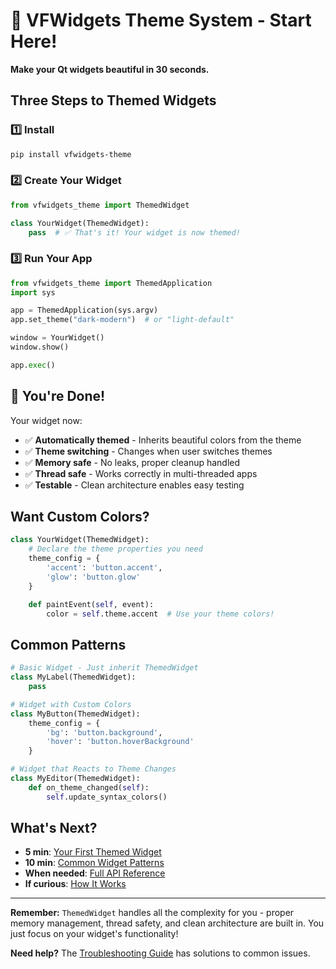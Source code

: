 # 🚀 VFWidgets Theme System - Start Here!

**Make your Qt widgets beautiful in 30 seconds.**

## Three Steps to Themed Widgets

### 1️⃣ Install
```bash
pip install vfwidgets-theme
```

### 2️⃣ Create Your Widget
```python
from vfwidgets_theme import ThemedWidget

class YourWidget(ThemedWidget):
    pass  # ✅ That's it! Your widget is now themed!
```

### 3️⃣ Run Your App
```python
from vfwidgets_theme import ThemedApplication
import sys

app = ThemedApplication(sys.argv)
app.set_theme("dark-modern")  # or "light-default"

window = YourWidget()
window.show()

app.exec()
```

## 🎉 You're Done!

Your widget now:
- ✅ **Automatically themed** - Inherits beautiful colors from the theme
- ✅ **Theme switching** - Changes when user switches themes
- ✅ **Memory safe** - No leaks, proper cleanup handled
- ✅ **Thread safe** - Works correctly in multi-threaded apps
- ✅ **Testable** - Clean architecture enables easy testing

## Want Custom Colors?

```python
class YourWidget(ThemedWidget):
    # Declare the theme properties you need
    theme_config = {
        'accent': 'button.accent',
        'glow': 'button.glow'
    }

    def paintEvent(self, event):
        color = self.theme.accent  # Use your theme colors!
```

## Common Patterns

```python
# Basic Widget - Just inherit ThemedWidget
class MyLabel(ThemedWidget):
    pass

# Widget with Custom Colors
class MyButton(ThemedWidget):
    theme_config = {
        'bg': 'button.background',
        'hover': 'button.hoverBackground'
    }

# Widget that Reacts to Theme Changes
class MyEditor(ThemedWidget):
    def on_theme_changed(self):
        self.update_syntax_colors()
```

## What's Next?

- **5 min**: [Your First Themed Widget](tutorials/first-widget.md)
- **10 min**: [Common Widget Patterns](patterns-cookbook.md)
- **When needed**: [Full API Reference](api-REFERENCE.md)
- **If curious**: [How It Works](architecture-DESIGN.md)

---

**Remember:** `ThemedWidget` handles all the complexity for you - proper memory management, thread safety, and clean architecture are built in. You just focus on your widget's functionality!

**Need help?** The [Troubleshooting Guide](troubleshooting-GUIDE.md) has solutions to common issues.